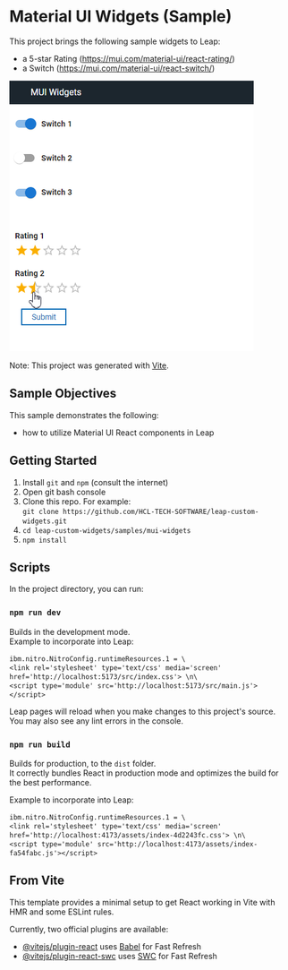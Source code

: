 # Material UI Widgets (Sample)

This project brings the following sample widgets to Leap:
- a 5-star Rating (https://mui.com/material-ui/react-rating/)
- a Switch (https://mui.com/material-ui/react-switch/)  

![screenshot](screenshot.png)
  
Note: This project was generated with [Vite](https://vitejs.dev/).

## Sample Objectives 
This sample demonstrates the following: 
- how to utilize Material UI React components in Leap

## Getting Started 
1. Install `git` and `npm` (consult the internet)
1. Open git bash console
1. Clone this repo. For example:  
 `git clone https://github.com/HCL-TECH-SOFTWARE/leap-custom-widgets.git`
1. `cd leap-custom-widgets/samples/mui-widgets`
1. `npm install`



## Scripts

In the project directory, you can run:

### `npm run dev`

Builds in the development mode.  
Example to incorporate into Leap:
```properties
ibm.nitro.NitroConfig.runtimeResources.1 = \
<link rel='stylesheet' type='text/css' media='screen' href='http://localhost:5173/src/index.css'> \n\
<script type='module' src='http://localhost:5173/src/main.js'></script>

```

Leap pages will reload when you make changes to this project's source.\
You may also see any lint errors in the console.

### `npm run build`

Builds for production, to the `dist` folder.\
It correctly bundles React in production mode and optimizes the build for the best performance.


Example to incorporate into Leap:
```properties
ibm.nitro.NitroConfig.runtimeResources.1 = \
<link rel='stylesheet' type='text/css' media='screen' href='http://localhost:4173/assets/index-4d2243fc.css'> \n\
<script type='module' src='http://localhost:4173/assets/index-fa54fabc.js'></script>
```

## From Vite
This template provides a minimal setup to get React working in Vite with HMR and some ESLint rules.

Currently, two official plugins are available:

- [@vitejs/plugin-react](https://github.com/vitejs/vite-plugin-react/blob/main/packages/plugin-react/README.md) uses [Babel](https://babeljs.io/) for Fast Refresh
- [@vitejs/plugin-react-swc](https://github.com/vitejs/vite-plugin-react-swc) uses [SWC](https://swc.rs/) for Fast Refresh
